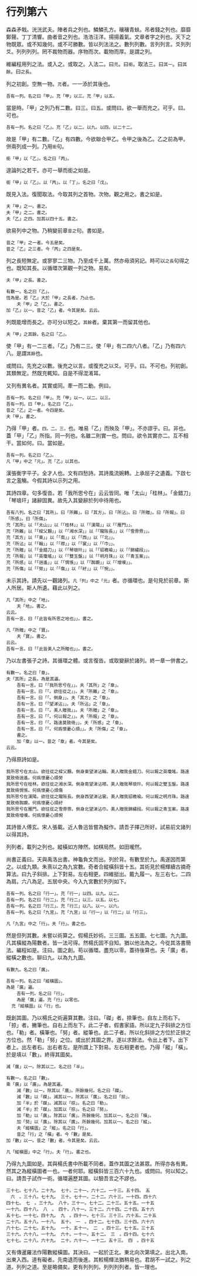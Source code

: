 # 行列第六

森森矛戟。洸洸武夫。陣者兵之列也。鱗鱗孔方。穰穰青蚨。吊者錢之列也。靡靡鄭聲。丁丁清響。曲者音之列也。浩浩汪洋。揚揚義氣。文章者字之列也。天下之物既眾。或不知幾何。或不可勝數。皆以列法法之。數列列數。言列列言。爻列列爻。列列列列。罔不裁物而器。序物而次。載物而厚。是謂之列。

維編程用列之法。或入之。或取之。入法二。曰`充`。曰`銜`。取法三。曰`其一`。曰`其餘`。曰`之長`。

列之初創。空無一物。`充`者。一一添於其後也。

```
吾有一列。名之曰「甲」。充「甲」以三。充「甲」以五。
```

當是時。「甲」之列乃有二數。曰三。曰五。或問曰。欲一舉而充之。可乎。曰。可也。

```
吾有一列。名之曰「乙」。充「乙」以二。以九。以四。以二十二。
```

故是「甲」有二數。「乙」有四數。今欲聯合甲乙。令甲之後為乙。乙之前為甲。併兩列成一列。乃用`銜`句。

```
銜「甲」以「乙」。名之曰「丙」。
```

遑論列之若干。亦可一舉而銜之如是。

```
銜「甲」以「乙」。以「丙」。以「丁」。名之曰「戊」。
```

既見入法。復聞取法。今取其列之首物。次物。觀之用之。書之如是。

```
夫「甲」之一。書之。
夫「甲」之二。書之。
夫「乙」之四。加其以四十五。書之。
```

欲易列中之物。乃稍變前章`昔之`句。書如是。

```
昔之「甲」之一者。今五是矣。
昔之「乙」之三者。今「丙」之四是矣。
```

列之長短無定。或寥寥二三物。乃至成千上萬。然亦毋須另記。時可以`之長`句得之也。既知其長。以循環次第觀一列之物。易矣。

```
夫「甲」之長。書之。

有數一。名之曰「乙」。
恆為是。若「乙」大於「甲」之長者。乃止也。
	夫「甲」之「乙」。書之。
加「乙」以一。昔之「乙」者。今其是矣。云云。
```

列既能增而長之。亦可分以短之。`其餘`者。棄其第一而留其他也。

```
夫「甲」之其餘。名之曰「乙」。
```

使「甲」有一二三者。「乙」乃有二三。使「甲」有二四六八者。「乙」乃有四六八。是謂`其餘`也。

或問曰。先充之以數。後充之以言。或復充之以爻。可乎。曰。不可也。列初創。其類無定。然既充輒知。自是不得混淆耳。

又列有異名者。其實或同。牽一而二動。例曰。

```
吾有一列。名之曰「甲」。充「甲」以一。以二。以三。
吾有一列。曰「甲」。名之曰「乙」。
昔之「乙」之一者。今四是矣。
夫「甲」。書之。
```

乃得「甲」者。`四。二。三。`也。唯易「乙」而殃及「甲」。不亦謬乎。曰。非也。蓋「甲」「乙」所指。同一列也。名雖二則實一也。問曰。欲令其實亦二。互不相干。當如何。曰。當如是。

```
吾有一列。名之曰「乙」。
凡「甲」中之「元」。充「乙」以其也。
```

漢張衡字平子。全才人也。文有四愁詩。其詩風流婉轉。上承屈子之遺義。下啟七言之濫觴。今假其詩以示列之用。

其詩四章。句多復沓。若「我所思兮在」云云皆同。唯「太山」「桂林」。「金錯刀」「琴琅玕」諸辭固異。故先入其變辭於列中待用也。

```
吾有八列。名之曰「其所」。曰「所難」。曰「其方」。曰「所沾」。曰「所贈」。曰「所報」。曰「所感」。曰「所傷」。
充「其所」以「「太山」」以「「桂林」」以「「漢陽」」以「「雁門」」。
充「所難」以「「樑父艱」」以「「湘水深」」以「「隴阪長」」以「「雪雰雰」」。
充「其方」以「「東」」以「「南」」以「「西」」以「「北」」。
充「所沾」以「「翰」」以「「襟」」以「「裳」」以「「巾」」。
充「所贈」以「「金錯刀」」以「「琴琅玕」」以「「貂襜褕」」以「「錦繡段」」。
充「所報」以「「英瓊瑤」」以「「雙玉盤」」以「「明月珠」」以「「青玉案」」。
充「所感」以「「逍遙」」以「「惆悵」」以「「踟躕」」以「「增嘆」」。
充「所傷」以「「勞」」以「「傷」」以「「紆」」以「「惋」」。
```

未示其詩。請先以一觀諸列。`凡「列」中之「元」`者。亦循環也。是句見於前章。斯人所居。斯人所遺。藉此以列之。

```
凡「其所」中之「地」。
	夫「地」。書之。
云云。
吾有一言。曰「「此皆有所思之地也」」。書之。

凡「所贈」中之「寶」。
	夫「寶」。書之。
云云。
吾有一言。曰「「此皆美人之所贈也」」。書之。
```

乃以左書張子之詩。其循環之體。或言復沓。或取變辭於諸列。終一章一併書之。

```
有數一。名之曰「章」。
夫「其所」之長。為是其遍。
	吾有一言。曰「「我所思兮在」」。夫「其所」之「章」。
	吾有一言。曰「「。欲往從之」」。夫「所難」之「章」。
	吾有一言。曰「「。側身」」。夫「其方」之「章」。
	吾有一言。曰「「望涕沾」」。夫「所沾」之「章」。
	吾有一言。曰「「。美人贈我」」。夫「所贈」之「章」。
	吾有一言。曰「「。何以報之」」。夫「所報」之「章」。
	吾有一言。曰「「。路遠莫致倚」」。夫「所感」之「章」。
	吾有一言。曰「「。何爲懷憂心煩」」。夫「所傷」之「章」。
	書之。
	加「章」以一。昔之「章」者。今其是矣。
云云。
```

乃得原詩如是。


```
我所思兮在太山。欲往從之樑父艱。側身東望涕沾翰。美人贈我金錯刀。何以報之英瓊瑤。路遠莫致倚逍遙。何爲懷憂心煩勞
我所思兮在桂林。欲往從之湘水深。側身南望涕沾襟。美人贈我琴琅玕。何以報之雙玉盤。路遠莫致倚惆悵。何爲懷憂心煩傷
我所思兮在漢陽。欲往從之隴阪長。側身西望涕沾裳。美人贈我貂襜褕。何以報之明月珠。路遠莫致倚踟躕。何爲懷憂心煩紆
我所思兮在雁門。欲往從之雪雰雰。側身北望涕沾巾。美人贈我錦繡段。何以報之青玉案。路遠莫致倚增嘆。何爲懷憂心煩惋
```

其詩晉人傅玄。宋人張載。近人魯迅皆嘗為擬作。請吾子擇己所好。試易前文諸列以得其詩。

列列者。載列之列也。縱橫如方陣然。如棋局然。如田壠然。

尚書正義曰。天與禹洛出書。神龜負文而出。列於背。有數至於九。禹遂因而第之。以成九類。朱熹以之為九宮數。奇者合縱橫斜皆十五。其術見於楊輝續古摘奇算法。曰九子斜排。上下對易。左右相更。四維挺出。戴九履一。左三右七。二四為肩。六八為足。五居中央。今入九宮數於列列如下。

```
吾有一列。名之曰「行一」。充「行一」以四。以九。以二。
吾有一列。名之曰「行二」。充「行二」以三。以五。以七。
吾有一列。名之曰「行三」。充「行三」以八。以一。以六。
吾有一列。名之曰「九宮」。充「九宮」以「行一」以「行二」以「行三」。

凡「九宮」中之「行」。夫「行」。書之也。
```

然是但列其數。未嘗以術算之。假楊氏妙術。三三圖。五五圖。七七圖。九九圖。凡其橫縱為陽數者。皆一法可得。然楊氏固不自知。猶以他法為之。今從其洛書簡法。編程如是。注曰。圖之創。苟以循環。盡充以零。蓋待後算也。夫「廣」者。縱橫之數也。聊曰九。以為九九圖。

```
有數九。名之曰「廣」。

吾有一列。名之曰「縱橫圖」。
為是「廣」遍。
	吾有一列。名之曰「行」。
	為是「廣」遍。充「行」以零也。
  充「縱橫圖」以「行」也。
```

既創其圖。乃以楊氏之術遍算其數。注曰。「磔」者。捺筆也。自左上而右下。「掠」者。撇筆也。自右上而左下。此二子者。假書家語。所以定九子斜排之方位也。「勒」者。橫筆也。「努」者。縱筆也。此二子者。所以化斜排之方位於正排之方位也。然「勒」「努」之位。或出於其圖之界。遂以求餘法。令出上者下。出下者上。出左者右。出右者左。是所謂上下對易。左右相更者也。乃得「縱」「橫」。於是填以「數」。終得其圖矣。

```
減「廣」以一。除其以二。名之曰「半」。

有數一。名之曰「數」。
乘「廣」以「廣」。為是其遍。
	減「數」以一。除其以「廣」。所餘幾何。名之曰「磔」。
	減「數」以「磔」。減其以一。除其以「廣」。名之曰「掠」。
	加「半」於「磔」。減其以「掠」。名之曰「勒」。
	減「半」於「磔」。加其以「掠」。名之曰「努」。
	加「勒」以「廣」。除其以「廣」。所餘幾何。加其以一。名之曰「橫」。
	加「努」以「廣」。除其以「廣」。所餘幾何。加其以一。名之曰「縱」。
	夫「縱橫圖」之「縱」。名之曰「行」。
	昔之「行」之「橫」者。今「數」是矣。
加「數」以一。昔之「數」者。今其是矣。云云。

凡「縱橫圖」中之「行」。夫「行」。書之也。
```

乃得九九圖如是。其與楊氏書中所載不同者。蓋作其圖之法甚眾。所得亦各有異。然其之為縱橫圖者一也。一者何耶。縱橫斜皆三百六十九也。或問曰。何以知之。曰。請吾子試作一術。循環遍歷其圖。以驗吾言之不謬也。

```
三十七。七十八。二十九。　七十。二十一。六十二。一十三。五十四。　五
　六　。三十八。七十九。　三十。七十一。二十二。六十三。一十四。四十六
四十七。　七　。三十九。　八十。三十一。七十二。二十三。五十五。一十五
一十六。四十八。　八　。　四十。八十一。三十二。六十四。二十四。五十六
五十七。一十七。四十九。　九　。四十一。七十三。三十三。六十五。二十五
二十六。五十八。一十八。　五十。　一　。四十二。七十四。三十四。六十六
六十七。二十七。五十九。　一十。五十一。　二　。四十三。七十五。三十五
三十六。六十八。一十九。　六十。一十一。五十二。　三　。四十四。七十六
七十七。二十八。六十九。　二十。六十一。一十二。五十三。　四　。四十五
```

又有傳暹羅法作陽數縱橫圖。其決曰。一起於正北。東北向次第填之。出北入南。出東入西。道有礙者。先南退而後進。其較楊輝法猶稍易也。君胡不一試之。列之道。列列之道。至是略備矣。更有列列列。列列列列者。皆一理也。

